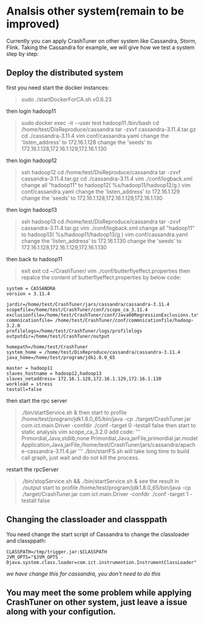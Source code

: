 # Analsis other system(remain to be improved)
Currently you can apply CrashTuner on other system like Cassandra, Storm, Flink.
Taking the Cassandra for example, we will give how we test a system step by step:

## Deploy the distributed system

first you need start the docker instances:

>sudo ./startDockerForCA.sh v0.8.23

then login hadoop11
>sudo docker exec -it --user test hadoop11 /bin/bash
>cd /home/test/DisReproduce/cassandra
>tar -zxvf cassandra-3.11.4.tar.gz
>cd ./cassandra-3.11.4
>vim conf/cassandra.yaml
>change the 'listen_address' to 172.16.1.128
>change the 'seeds' to 172.16.1.128,172.16.1.129,172.16.1.130


then login hadoop12
>ssh hadoop12
>cd /home/test/DisReproduce/cassandra
>tar -zxvf cassandra-3.11.4.tar.gz
>cd ./cassandra-3.11.4
>vim ./conf/logback.xml
>change all "hadoop11" to hadoop12( %s/hadoop11/hadoop12/g )
>vim conf/cassandra.yaml
>change the 'listen_address' to 172.16.1.129
>change the 'seeds' to 172.16.1.128,172.16.1.129,172.16.1.130

then login hadoop13
>ssh hadoop13
>cd /home/test/DisReproduce/cassandra
>tar -zxvf cassandra-3.11.4.tar.gz
>vim ./conf/logback.xml
>change all "hadoop11" to hadoop13( %s/hadoop11/hadoop13/g )
>vim conf/cassandra.yaml
>change the 'listen_address' to 172.16.1.130
>change the 'seeds' to 172.16.1.128,172.16.1.129,172.16.1.130

then back to hadoop11
>exit
>exit
>cd ~/CrashTuner/
>vim ./conf/butterflyeffect.properties
then repalce the content of butterflyeffect.properties by below code:
```
system = CASSANDRA
version = 3.11.4

jardir=/home/test/CrashTuner/jars/cassandra/cassandra-3.11.4
scopefile=/home/test/CrashTuner/conf/scope_ca_3.11.4
exclusionfile=/home/test/CrashTuner/conf/Java60RegressionExclusions.txt
commnicationfile= /home/test/CrashTuner/conf/commnicationfile/hadoop-3.2.0
profilelogs=/home/test/CrashTuner/logs/profilelogs
outputdir=/home/test/CrashTuner/output

homepath=/home/test/CrashTuner
system_home = /home/test/DisReproduce/cassandra/cassandra-3.11.4
java_home=/home/test/program/jdk1.8.0_65

master = hadoop11
slaves_hostname = hadoop12,hadoop13
slaves_netaddress= 172.16.1.128,172.16.1.129,172.16.1.130
workload = stress
testall=false
```
then start the rpc server
>./bin/startService.sh &
then start to profile
>/home/test/program/jdk1.8.0_65/bin/java -cp ./target/CrashTuner.jar com.ict.main.Driver -confdir ./conf -target 0 -testall false
then start to static analysis
>vim scope_ca_3.2.0
>add code:
'''
Primordial,Java,stdlib,none
Primordial,Java,jarFile,primordial.jar.model
Application,Java,jarFile,/home/test/CrashTuner/jars/cassandra/apache-cassandra-3.11.4.jar
'''
>./bin/startFS.sh
will take long time to build call graph, just wait and do not kill the process.

restart the rpcServer
>./bin/stopService.sh && ./bin/startService.sh &
see the result in ./output
start to  profile
>/home/test/program/jdk1.8.0_65/bin/java -cp ./target/CrashTuner.jar com.ict.main.Driver -confdir ./conf -target 1 -testall false

## Changing the classloader and classppath
You need change the start script of Cassandra to change the classloader and classppath:

```
CLASSPATH=/tmp/trigger.jar:$CLASSPATH
JVM_OPTS="$JVM_OPTS -Djava.system.class.loader=com.ict.instrumention.InstrumentClassLoader"
```
*we have change this for cassandra, you don't need to do this*

## You may meet the some problem while applying CrashTuner on other system, just leave a issue along with your configution.
